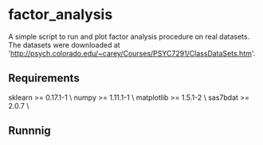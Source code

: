 factor_analysis
===============

A simple script to run and plot factor analysis procedure on real datasets. The datasets were downloaded at 'http://psych.colorado.edu/~carey/Courses/PSYC7291/ClassDataSets.htm'.

## Requirements
sklearn >= 0.17.1-1 \\
numpy >= 1.11.1-1 \\
matplotlib >= 1.5.1-2 \\
sas7bdat >= 2.0.7 \\

## Runnnig


